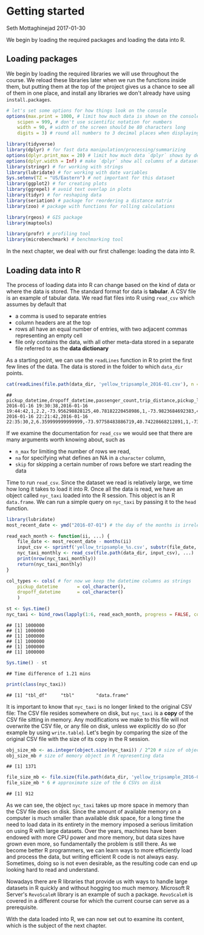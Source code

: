 Getting started
================
Seth Mottaghinejad
2017-01-30

We begin by loading the required packages and loading the data into R.

Loading packages
----------------

We begin by loading the required libraries we will use throughout the course. We reload these libraries later when we run the functions inside them, but putting them at the top of the project gives us a chance to see all of them in one place, and install any libraries we don't already have using `install.packages`.

``` r
# let's set some options for how things look on the console
options(max.print = 1000, # limit how much data is shown on the console
    scipen = 999, # don't use scientific notation for numbers
    width = 90, # width of the screen should be 80 characters long
    digits = 3) # round all numbers to 3 decimal places when displaying them

library(tidyverse)
library(dplyr) # for fast data manipulation/processing/summarizing
options(dplyr.print_max = 20) # limit how much data `dplyr` shows by default
options(dplyr.width = Inf) # make `dplyr` show all columns of a dataset
library(stringr) # for working with strings
library(lubridate) # for working with date variables
Sys.setenv(TZ = "US/Eastern") # not important for this dataset
library(ggplot2) # for creating plots
library(ggrepel) # avoid text overlap in plots
library(tidyr) # for reshaping data
library(seriation) # package for reordering a distance matrix
library(zoo) # package with functions for rolling calculations

library(rgeos) # GIS package
library(maptools)

library(profr) # profiling tool
library(microbenchmark) # benchmarking tool
```

In the next chapter, we deal with our first challenge: loading the data into R.

Loading data into R
-------------------

The process of loading data into R can change based on the kind of data or where the data is stored. The standard format for data is **tabular**. A CSV file is an example of tabular data. We read flat files into R using `read_csv` which assumes by default that

-   a comma is used to separate entries
-   column headers are at the top
-   rows all have an equal number of entries, with two adjacent commas representing an empty cell
-   file only contains the data, with all other meta-data stored in a separate file referred to as the **data dictionary**

As a starting point, we can use the `readLines` function in R to print the first few lines of the data. The data is stored in the folder to which `data_dir` points.

``` r
cat(readLines(file.path(data_dir, 'yellow_tripsample_2016-01.csv'), n = 3)) # print the first 3 lines of the file
```

    ## pickup_datetime,dropoff_datetime,passenger_count,trip_distance,pickup_longitude,pickup_latitude,rate_code_id,dropoff_longitude,dropoff_latitude,payment_type,fare_amount,extra,mta_tax,tip_amount,tolls_amount,improvement_surcharge,total_amount 2016-01-16 19:30:38,2016-01-16 19:44:42,1,2.2,-73.956298828125,40.78182220458986,1,-73.9823684692383,40.77283096313477,1,11.5,0.0,0.5,3.0,0.0,0.3,15.3 2016-01-16 22:21:42,2016-01-16 22:35:30,2,6.359999999999999,-73.97758483886719,40.74228668212891,1,-73.985595703125,40.685646057128906,1,19.5,0.5,0.5,5.2,0.0,0.3,26.0

If we examine the documentation for `read_csv` we would see that there are many arguments worth knowing about, such as

-   `n_max` for limiting the number of rows we read,
-   `na` for specifying what defines an NA in a `character` column,
-   `skip` for skipping a certain number of rows before we start reading the data

Time to run `read_csv`. Since the dataset we read is relatively large, we time how long it takes to load it into R. Once all the data is read, we have an object called `nyc_taxi` loaded into the R session. This object is an R `data.frame`. We can run a simple query on `nyc_taxi` by passing it to the `head` function.

``` r
library(lubridate)
most_recent_date <- ymd("2016-07-01") # the day of the months is irrelevant

read_each_month <- function(ii, ...) {
    file_date <- most_recent_date - months(ii)
    input_csv <- sprintf('yellow_tripsample_%s.csv', substr(file_date, 1, 7))
    nyc_taxi_monthly <- read_csv(file.path(data_dir, input_csv), ...)
    print(nrow(nyc_taxi_monthly))
    return(nyc_taxi_monthly)
}

col_types <- cols( # for now we keep the datetime columns as strings
    pickup_datetime       = col_character(),
    dropoff_datetime      = col_character()
    )

st <- Sys.time()
nyc_taxi <- bind_rows(lapply(1:6, read_each_month, progress = FALSE, col_types = col_types))
```

    ## [1] 1000000
    ## [1] 1000000
    ## [1] 1000000
    ## [1] 1000000
    ## [1] 1000000
    ## [1] 1000000

``` r
Sys.time() - st
```

    ## Time difference of 1.21 mins

``` r
print(class(nyc_taxi))
```

    ## [1] "tbl_df"     "tbl"        "data.frame"

It is important to know that `nyc_taxi` is no longer linked to the original CSV file: The CSV file resides somewhere on disk, but `nyc_taxi` is a **copy** of the CSV file sitting in memory. Any modifications we make to this file will not overwrite the CSV file, or any file on disk, unless we explicitly do so (for example by using `write.table`). Let's begin by comparing the size of the original CSV file with the size of its copy in the R session.

``` r
obj_size_mb <- as.integer(object.size(nyc_taxi)) / 2^20 # size of object in memory (we divide by 2^20 to convert from bytes to megabytes)
obj_size_mb # size of memory object in R representing data
```

    ## [1] 1371

``` r
file_size_mb <- file.size(file.path(data_dir, 'yellow_tripsample_2016-01.csv')) / 2^20 # size of the original file
file_size_mb * 6 # approximate size of the 6 CSVs on disk
```

    ## [1] 912

As we can see, the object `nyc_taxi` takes up more space in memory than the CSV file does on disk. Since the amount of available memory on a computer is much smaller than available disk space, for a long time the need to load data in its entirety in the memory imposed a serious limitation on using R with large datasets. Over the years, machines have been endowed with more CPU power and more memory, but data sizes have grown even more, so fundamentally the problem is still there. As we become better R programmers, we can learn ways to more efficiently load and process the data, but writing efficient R code is not always easy. Sometimes, doing so is not even desirable, as the resulting code can end up looking hard to read and understand.

Nowadays there are R libraries that provide us with ways to handle large datasets in R quickly and without hogging too much memory. Microsoft R Server's `RevoScaleR` library is an example of such a package. `RevoScaleR` is covered in a different course for which the current course can serve as a prerequisite.

With the data loaded into R, we can now set out to examine its content, which is the subject of the next chapter.
